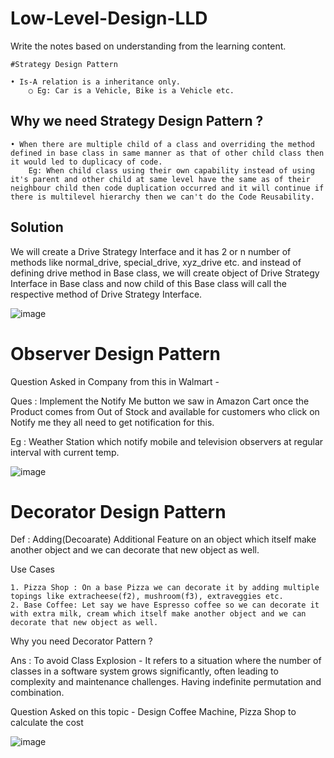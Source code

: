 # Low-Level-Design-LLD
Write the notes based on understanding from the learning content.

	#Strategy Design Pattern
	
	• Is-A relation is a inheritance only.
		○ Eg: Car is a Vehicle, Bike is a Vehicle etc.

## Why we need Strategy Design Pattern ?

	• When there are multiple child of a class and overriding the method defined in base class in same manner as that of other child class then it would led to duplicacy of code.
		Eg: When child class using their own capability instead of using it's parent and other child at same level have the same as of their neighbour child then code duplication occurred and it will continue if there is multilevel hierarchy then we can't do the Code Reusability.
  

## Solution 

We will create a Drive Strategy Interface and it has 2 or n number of methods like normal_drive, special_drive, xyz_drive etc. and instead of defining drive method in Base class, we will create object of Drive Strategy Interface in Base class and now child of this Base class will call the respective method of Drive Strategy Interface.


![image](https://github.com/Abhishek-121/Low-Level-Design-LLD-/assets/56202291/ab3e3be6-9e8c-4fcd-8453-cb96336673dc)


# Observer Design Pattern

Question Asked in Company from this in Walmart - 

Ques : Implement the Notify Me button we saw in Amazon Cart once the Product comes from Out of Stock and available for customers who click on Notify me they all need to get notification for this.



Eg : Weather Station which notify mobile and television observers at regular interval with current temp.

![image](https://github.com/Abhishek-121/Low-Level-Design-LLD-/assets/56202291/9fdd840a-a54e-4959-ab4c-d9d31c2904ce)

# Decorator Design Pattern

Def : Adding(Decoarate) Additional Feature on an object which itself make another object and we can decorate that new object as well.


Use Cases

	1. Pizza Shop : On a base Pizza we can decorate it by adding multiple topings like extracheese(f2), mushroom(f3), extraveggies etc.
	2. Base Coffee: Let say we have Espresso coffee so we can decorate it with extra milk, cream which itself make another object and we can decorate that new object as well.

Why you need Decorator Pattern ?

Ans : To avoid Class Explosion - It refers to a situation where the number of classes in a software system grows significantly, often leading to complexity and maintenance challenges. Having indefinite permutation and combination.

Question Asked on this topic - Design Coffee Machine, Pizza Shop to calculate the cost 




![image](https://github.com/Abhishek-121/Low-Level-Design-LLD-/assets/56202291/53f90337-44a5-424c-b1e4-b8b63713444c)
